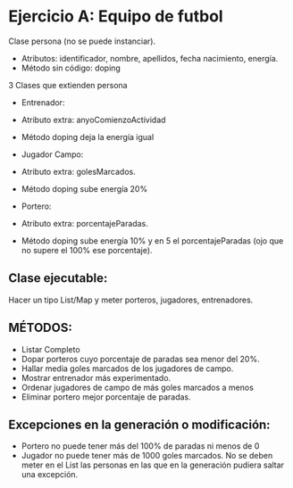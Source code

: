 # Ejercicio A: Equipo de futbol

Clase persona (no se puede instanciar).

- Atributos: identificador, nombre, apellidos, fecha nacimiento, energía.
- Método sin código: doping

3 Clases que extienden persona

- Entrenador:
- Atributo extra: anyoComienzoActividad
- Método doping deja la energía igual

- Jugador Campo:
- Atributo extra: golesMarcados.
- Método doping sube energía 20%

- Portero:
- Atributo extra: porcentajeParadas.
- Método doping sube energía 10% y en 5 el porcentajeParadas (ojo que no
supere el 100% ese porcentaje).

## Clase ejecutable:

Hacer un tipo List/Map y meter porteros, jugadores, entrenadores.

## MÉTODOS:

- Listar Completo
- Dopar porteros cuyo porcentaje de paradas sea menor del 20%.
- Hallar media goles marcados de los jugadores de campo.
- Mostrar entrenador más experimentado.
- Ordenar jugadores de campo de más goles marcados a menos
- Eliminar portero mejor porcentaje de paradas.

## Excepciones en la generación o modificación:

- Portero no puede tener más del 100% de paradas ni menos de 0
- Jugador no puede tener más de 1000 goles marcados.
No se deben meter en el List las personas en las que en la generación pudiera saltar una
excepción.
